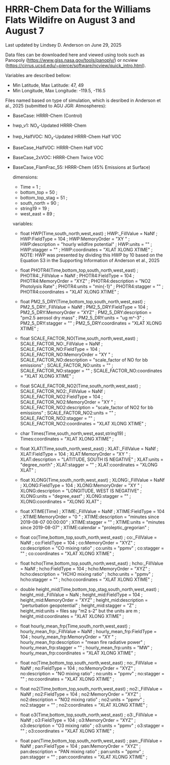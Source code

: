 # HRRR-Chem Data for the Williams Flats Wildifre on August 3 and August 7

Last updated by Lindsey D. Anderson on June 29, 2025

Data files can be downloaded here and viewed using tools such as Panopoly (https://www.giss.nasa.gov/tools/panoply/) or ncview (https://cirrus.ucsd.edu/~pierce/software/ncview/quick_intro.html).

Variables are described bellow: 
* Min Latitude, Max Latitude: 47, 49
* Min Longitude, Max Longitude: -119.5, -116.5

Files named based on type of simulation, which is desribed in Anderson et al., 2025 (submitted to AGU JGR: Atmospheres):
* BaseCase: HRRR-Chem (Control) 
* hwp_v1: NO$_x$-Updated HRRR-Chem
* hwp_HalfVOC: NO$_x$-Updated HRRR-Chem Half VOC
* BaseCase_HalfVOC: HRRR-Chem Half VOC
* BaseCase_2xVOC: HRRR-Chem Twice VOC
* BaseCase_FlamFrac_55: HRRR-Chem (45% Emissions at Surface)


  dimensions:
    * Time = 1 ;
    * bottom_top = 50 ;
    * bottom_top_stag = 51 ;
    * south_north = 90 ;
    * string19 = 19 ;
    * west_east = 89 ;

  variables:
    * float HWP(Time,south_north,west_east) ;
      HWP:_FillValue = NaNf ;
      HWP:FieldType = 104 ;
      HWP:MemoryOrder = "XY " ;
      HWP:description = "hourly wildfire potential" ;
      HWP:units = "" ;
      HWP:stagger = "" ;
      HWP:coordinates = "XLAT XLONG XTIME" ;
      NOTE: HWP was presented by dividing this HWP by 10 based on the Equation S3 in the Supporting Information of Anderson et al., 2025

    * float PHOTR4(Time,bottom_top,south_north,west_east) ;
      PHOTR4:_FillValue = NaNf ;
      PHOTR4:FieldType = 104 ;
      PHOTR4:MemoryOrder = "XYZ" ;
      PHOTR4:description = "NO2 Photolysis Rate" ;
      PHOTR4:units = "min{-1}" ;
      PHOTR4:stagger = "" ;
      PHOTR4:coordinates = "XLAT XLONG XTIME" ;

    * float PM2_5_DRY(Time,bottom_top,south_north,west_east) ;
      PM2_5_DRY:_FillValue = NaNf ;
      PM2_5_DRY:FieldType = 104 ;
      PM2_5_DRY:MemoryOrder = "XYZ" ;
      PM2_5_DRY:description = "pm2.5 aerosol dry mass" ;
      PM2_5_DRY:units = "ug m^-3" ;
      PM2_5_DRY:stagger = "" ;
      PM2_5_DRY:coordinates = "XLAT XLONG XTIME" ;

    * float SCALE_FACTOR_NO(Time,south_north,west_east) ;
      SCALE_FACTOR_NO:_FillValue = NaNf ;
      SCALE_FACTOR_NO:FieldType = 104 ;
      SCALE_FACTOR_NO:MemoryOrder = "XY " ;
      SCALE_FACTOR_NO:description = "scale_factor of NO for bb emissions" ;
      SCALE_FACTOR_NO:units = "" ;
      SCALE_FACTOR_NO:stagger = "" ;
      SCALE_FACTOR_NO:coordinates = "XLAT XLONG XTIME" ;

    * float SCALE_FACTOR_NO2(Time,south_north,west_east) ;
      SCALE_FACTOR_NO2:_FillValue = NaNf ;
      SCALE_FACTOR_NO2:FieldType = 104 ;
      SCALE_FACTOR_NO2:MemoryOrder = "XY " ;
      SCALE_FACTOR_NO2:description = "scale_factor of NO2 for bb emissions" ;
      SCALE_FACTOR_NO2:units = "" ;
      SCALE_FACTOR_NO2:stagger = "" ;
      SCALE_FACTOR_NO2:coordinates = "XLAT XLONG XTIME" ;

    * char Times(Time,south_north,west_east,string19) ;
      Times:coordinates = "XLAT XLONG XTIME" ;

    * float XLAT(Time,south_north,west_east) ;
      XLAT:_FillValue = NaNf ;
      XLAT:FieldType = 104 ;
      XLAT:MemoryOrder = "XY " ;
      XLAT:description = "LATITUDE, SOUTH IS NEGATIVE" ;
      XLAT:units = "degree_north" ;
      XLAT:stagger = "" ;
      XLAT:coordinates = "XLONG XLAT" ;

    * float XLONG(Time,south_north,west_east) ;
      XLONG:_FillValue = NaNf ;
      XLONG:FieldType = 104 ;
      XLONG:MemoryOrder = "XY " ;
      XLONG:description = "LONGITUDE, WEST IS NEGATIVE" ;
      XLONG:units = "degree_east" ;
      XLONG:stagger = "" ;
      XLONG:coordinates = "XLONG XLAT" ;

    * float XTIME(Time) ;
      XTIME:_FillValue = NaNf ;
      XTIME:FieldType = 104 ;
      XTIME:MemoryOrder = "0  " ;
      XTIME:description = "minutes since 2019-08-07 00:00:00" ;
      XTIME:stagger = "" ;
      XTIME:units = "minutes since 2019-08-07" ;
      XTIME:calendar = "proleptic_gregorian" ;

    * float co(Time,bottom_top,south_north,west_east) ;
      co:_FillValue = NaNf ;
      co:FieldType = 104 ;
      co:MemoryOrder = "XYZ" ;
      co:description = "CO mixing ratio" ;
      co:units = "ppmv" ;
      co:stagger = "" ;
      co:coordinates = "XLAT XLONG XTIME" ;

    * float hcho(Time,bottom_top,south_north,west_east) ;
      hcho:_FillValue = NaNf ;
      hcho:FieldType = 104 ;
      hcho:MemoryOrder = "XYZ" ;
      hcho:description = "HCHO mixing ratio" ;
      hcho:units = "ppmv" ;
      hcho:stagger = "" ;
      hcho:coordinates = "XLAT XLONG XTIME" ;

    * double height_mid(Time,bottom_top_stag,south_north,west_east) ;
      height_mid:_FillValue = NaN ;
      height_mid:FieldType = 104 ;
      height_mid:MemoryOrder = "XYZ" ;
      height_mid:description = "perturbation geopotential" ;
      height_mid:stagger = "Z" ;
      height_mid:units = files say "m2 s-2" but the units are m ;
      height_mid:coordinates = "XLAT XLONG XTIME" ;

    * float hourly_mean_frp(Time,south_north,west_east) ;
      hourly_mean_frp:_FillValue = NaNf ;
      hourly_mean_frp:FieldType = 104 ;
      hourly_mean_frp:MemoryOrder = "XY " ;
      hourly_mean_frp:description = "mean fire radiative power" ;
      hourly_mean_frp:stagger = "" ;
      hourly_mean_frp:units = "MW" ;
      hourly_mean_frp:coordinates = "XLAT XLONG XTIME" ;

    * float no(Time,bottom_top,south_north,west_east) ;
      no:_FillValue = NaNf ;
      no:FieldType = 104 ;
      no:MemoryOrder = "XYZ" ;
      no:description = "NO mixing ratio" ;
      no:units = "ppmv" ;
      no:stagger = "" ;
      no:coordinates = "XLAT XLONG XTIME" ;

    * float no2(Time,bottom_top,south_north,west_east) ;
      no2:_FillValue = NaNf ;
      no2:FieldType = 104 ;
      no2:MemoryOrder = "XYZ" ;
      no2:description = "NO2 mixing ratio" ;
      no2:units = "ppmv" ;
      no2:stagger = "" ;
      no2:coordinates = "XLAT XLONG XTIME" ;

    * float o3(Time,bottom_top,south_north,west_east) ;
      o3:_FillValue = NaNf ;
      o3:FieldType = 104 ;
      o3:MemoryOrder = "XYZ" ;
      o3:description = "O3 mixing ratio" ;
      o3:units = "ppmv" ;
      o3:stagger = "" ;
      o3:coordinates = "XLAT XLONG XTIME" ;

    * float pan(Time,bottom_top,south_north,west_east) ;
      pan:_FillValue = NaNf ;
      pan:FieldType = 104 ;
      pan:MemoryOrder = "XYZ" ;
      pan:description = "PAN mixing ratio" ;
      pan:units = "ppmv" ;
      pan:stagger = "" ;
      pan:coordinates = "XLAT XLONG XTIME" ;
